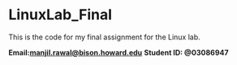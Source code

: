 # LinuxLab_Final
This is the code for my final assignment for the Linux lab. 

**Email:manjil.rawal@bison.howard.edu**
**Student ID: @03086947**
